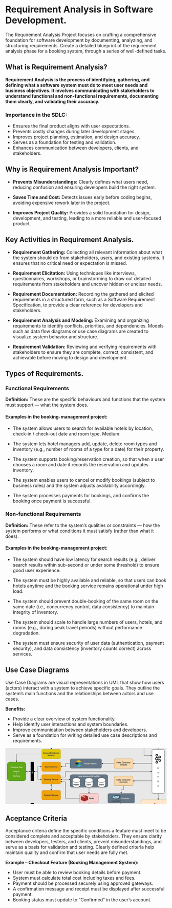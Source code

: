 # Requirement Analysis in Software Development.

The Requirement Analysis Project focuses on crafting a comprehensive foundation for software development by documenting, analyzing, and structuring requirements. Create a detailed blueprint of the requirement analysis phase for a booking system, through a series of well-defined tasks.

## What is Requirement Analysis?

**Requirement Analysis is the process of identifying, gathering, and defining what a software system must do to meet user needs and business objectives. It involves communicating with stakeholders to understand functional and non-functional requirements, documenting them clearly, and validating their accuracy.**

### Importance in the SDLC:

- Ensures the final product aligns with user expectations.
- Prevents costly changes during later development stages.
- Improves project planning, estimation, and design accuracy.
- Serves as a foundation for testing and validation.
- Enhances communication between developers, clients, and stakeholders.

## Why is Requirement Analysis Important?

- **Prevents Misunderstandings:** Clearly defines what users need, reducing confusion and ensuring developers build the right system.

- **Saves Time and Cost:** Detects issues early before coding begins, avoiding expensive rework later in the project.

- **Improves Project Quality:** Provides a solid foundation for design, development, and testing, leading to a more reliable and user-focused product.

## Key Activities in Requirement Analysis.

- **Requirement Gathering:**
  Collecting all relevant information about what the system should do from stakeholders, users, and existing systems. It ensures that no critical need or expectation is missed.

- **Requirement Elicitation:**
  Using techniques like interviews, questionnaires, workshops, or brainstorming to draw out detailed requirements from stakeholders and uncover hidden or unclear needs.

- **Requirement Documentation:**
  Recording the gathered and elicited requirements in a structured form, such as a Software Requirement Specification, to provide a clear reference for developers and stakeholders.

- **Requirement Analysis and Modeling:**
  Examining and organizing requirements to identify conflicts, priorities, and dependencies. Models such as data flow diagrams or use case diagrams are created to visualize system behavior and structure.

- **Requirement Validation:**
  Reviewing and verifying requirements with stakeholders to ensure they are complete, correct, consistent, and achievable before moving to design and development.

## Types of Requirements.

### Functional Requirements

**Definition:** These are the specific behaviours and functions that the system must support — what the system does.

#### Examples in the booking-management project:

- The system allows users to search for available hotels by location, check-in / check-out date and room type.
  Medium

- The system lets hotel managers add, update, delete room types and inventory (e.g., number of rooms of a type for a date) for their property.

- The system supports booking/reservation creation, so that when a user chooses a room and date it records the reservation and updates inventory.

- The system enables users to cancel or modify bookings (subject to business rules) and the system adjusts availability accordingly.

- The system processes payments for bookings, and confirms the booking once payment is successful.

### Non-functional Requirements

**Definition:** These refer to the system’s qualities or constraints — how the system performs or what conditions it must satisfy (rather than what it does).

#### Examples in the booking-management project:

- The system should have low latency for search results (e.g., deliver search results within sub-second or under some threshold) to ensure good user experience.

- The system must be highly available and reliable, so that users can book hotels anytime and the booking service remains operational under high load.

- The system should prevent double-booking of the same room on the same date (i.e., concurrency control, data consistency) to maintain integrity of inventory.

- The system should scale to handle large numbers of users, hotels, and rooms (e.g., during peak travel periods) without performance degradation.

- The system must ensure security of user data (authentication, payment security), and data consistency (inventory counts correct) across services.

## Use Case Diagrams

Use Case Diagrams are visual representations in UML that show how users (actors) interact with a system to achieve specific goals. They outline the system’s main functions and the relationships between actors and use cases.

**Benefits:**

- Provide a clear overview of system functionality.
- Help identify user interactions and system boundaries.
- Improve communication between stakeholders and developers.
- Serve as a foundation for writing detailed use case descriptions and requirements.

![case diagram](alx-booking-uc.png)

## Aceptance Criteria

Acceptance criteria define the specific conditions a feature must meet to be considered complete and acceptable by stakeholders. They ensure clarity between developers, testers, and clients, prevent misunderstandings, and serve as a basis for validation and testing. Clearly defined criteria help maintain quality and confirm that user needs are fully met.

**Example – Checkout Feature (Booking Management System):**

- User must be able to review booking details before payment.
- System must calculate total cost including taxes and fees.
- Payment should be processed securely using approved gateways.
- A confirmation message and receipt must be displayed after successful payment.
- Booking status must update to “Confirmed” in the user’s account.
